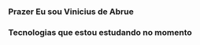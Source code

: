 ### Prazer Eu sou Vinicius de Abrue

### Tecnologias que estou estudando no momento

<div style='display: inline_block"><br/>
   <img align="center" alt="html5" src="https://img.shields.io/badge/C-00599C?style=for-the-badge&logo=c&logoColor=white" />
</div>        
            

         
